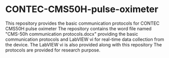 # CONTEC-CMS50H-pulse-oximeter
This repository provides the basic communication protocols for CONTEC CMS50H pulse oximeter
The repository contains the word file named "CMS-50h communication protocols.docx" providing the basic communication protocols and LabVIEW vi for real-time data collection from the device. 
The LabVIEW vi is also provided along with this repository
The protocols are provided for research purpose.
